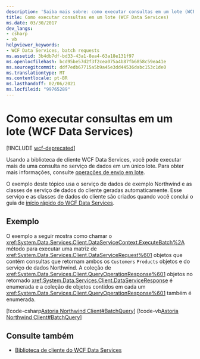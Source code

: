 ```yaml
---
description: 'Saiba mais sobre: como executar consultas em um lote (WCF Data Services)'
title: Como executar consultas em um lote (WCF Data Services)
ms.date: 03/30/2017
dev_langs:
- csharp
- vb
helpviewer_keywords:
- WCF Data Services, batch requests
ms.assetid: 3b4db7df-bd33-43a1-8ea4-63a18e131f97
ms.openlocfilehash: bcd95be57d2f3f2cea075a4b87fb6858c59ea41e
ms.sourcegitcommit: ddf7edb67715a5b9a45e3dd44536dabc153c1de0
ms.translationtype: MT
ms.contentlocale: pt-BR
ms.lasthandoff: 02/06/2021
ms.locfileid: "99765289"
---
```

# <a name="how-to-execute-queries-in-a-batch-wcf-data-services"></a>Como executar consultas em um lote (WCF Data Services)

[!INCLUDE [wcf-deprecated](~/includes/wcf-deprecated.md)]

Usando a biblioteca de cliente WCF Data Services, você pode executar mais de uma consulta no serviço de dados em um único lote. Para obter mais informações, consulte [operações de envio em lote](batching-operations-wcf-data-services.md).  
  
 O exemplo deste tópico usa o serviço de dados de exemplo Northwind e as classes de serviço de dados do cliente geradas automaticamente. Esse serviço e as classes de dados do cliente são criados quando você conclui o guia de [início rápido do WCF Data Services](quickstart-wcf-data-services.md).  
  
## <a name="example"></a>Exemplo  

 O exemplo a seguir mostra como chamar o <xref:System.Data.Services.Client.DataServiceContext.ExecuteBatch%2A> método para executar uma matriz de <xref:System.Data.Services.Client.DataServiceRequest%601> objetos que contém consultas que retornam ambos os `Customers` `Products` objetos e do serviço de dados Northwind. A coleção de <xref:System.Data.Services.Client.QueryOperationResponse%601> objetos no retornado <xref:System.Data.Services.Client.DataServiceResponse> é enumerada e a coleção de objetos contidos em cada um <xref:System.Data.Services.Client.QueryOperationResponse%601> também é enumerada.  
  
 [!code-csharp[Astoria Northwind Client#BatchQuery](../../../../samples/snippets/csharp/VS_Snippets_Misc/astoria_northwind_client/cs/source.cs#batchquery)]
 [!code-vb[Astoria Northwind Client#BatchQuery](../../../../samples/snippets/visualbasic/VS_Snippets_Misc/astoria_northwind_client/vb/source.vb#batchquery)]  
  
## <a name="see-also"></a>Consulte também

- [Biblioteca de cliente do WCF Data Services](wcf-data-services-client-library.md)
